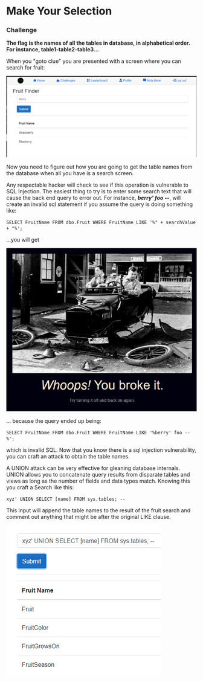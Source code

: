 # Make Your Selection

### Challenge
**The flag is the names of all the tables in database, in alphabetical order. For instance, table1-table2-table3...**

When you "goto clue" you are presented with a screen where you can search for fruit:

![Fruit Finder](/images/MakeYourSelection1.png)

Now you need to figure out how you are going to get the table names from the database when all you have is a search screen.

Any respectable hacker will check to see if this operation is vulnerable to SQL Injection. The easiest thing to try is to enter some search text that will cause the back end query to error out. For instance, ***berry' foo --***, will create an invalid sql statement if you assume the query is doing something like:

    SELECT FruitName FROM dbo.Fruit WHERE FruitName LIKE '%" + searchValue + "%';

...you will get

![You broke it](/images/brokeit.png)

... because the query ended up being:

    SELECT FruitName FROM dbo.Fruit WHERE FruitName LIKE '%berry' foo --%';

which is invalid SQL. Now that you know there is a sql injection vulnerability, you can craft an attack to obtain the table names.

A UNION attack can be very effective for gleaning database internals. UNION allows you to concatenate query results from disparate tables and views as long as the number of fields and data types match. Knowing this you craft a Search like this:

    xyz' UNION SELECT [name] FROM sys.tables; --

This input will append the table names to the result of the fruit search and comment out anything that might be after the original LIKE clause.

![Tables](/images/tables.png)
